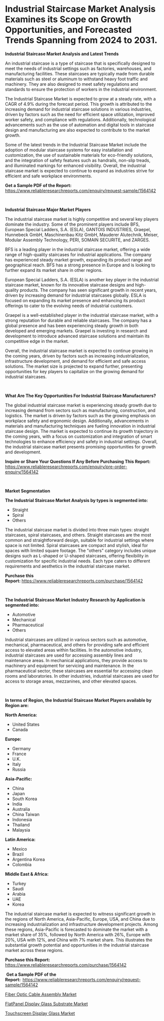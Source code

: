 <p><h1>Industrial Staircase Market Analysis Examines its Scope on Growth Opportunities, and Forecasted Trends Spanning from 2024 to 2031.</h1></p><p><strong>Industrial Staircase Market Analysis and Latest Trends</strong></p>
<p><p>An industrial staircase is a type of staircase that is specifically designed to meet the needs of industrial settings such as factories, warehouses, and manufacturing facilities. These staircases are typically made from durable materials such as steel or aluminum to withstand heavy foot traffic and machinery. They are also designed to meet safety regulations and standards to ensure the protection of workers in the industrial environment.</p><p>The Industrial Staircase Market is expected to grow at a steady rate, with a CAGR of 4.9% during the forecast period. This growth is attributed to the increasing demand for industrial staircase solutions in various industries, driven by factors such as the need for efficient space utilization, improved worker safety, and compliance with regulations. Additionally, technological advancements such as the use of automation and digital tools in staircase design and manufacturing are also expected to contribute to the market growth.</p><p>Some of the latest trends in the Industrial Staircase Market include the adoption of modular staircase systems for easy installation and customization, the use of sustainable materials for eco-friendly solutions, and the integration of safety features such as handrails, non-slip treads, and illuminated markings for enhanced visibility. Overall, the industrial staircase market is expected to continue to expand as industries strive for efficient and safe workplace environments.</p></p>
<p><strong>Get a Sample PDF of the Report:&nbsp;</strong> <a href="https://www.reliableresearchreports.com/enquiry/request-sample/1564142">https://www.reliableresearchreports.com/enquiry/request-sample/1564142</a></p>
<p>&nbsp;</p>
<p><strong>Industrial Staircase Major Market Players</strong></p>
<p><p>The industrial staircase market is highly competitive and several key players dominate the industry. Some of the prominent players include BFS, European Special Ladders, S.A. (ESLA), GANTOIS INDUSTRIES, Graepel, Hunnebeck GmbH, Maschinenbau Kitz GmbH, Mauderer Alutechnik, Meiser, Modular Assembly Technology, PERI, SOMAIN SECURITE, and ZARGES.</p><p>BFS is a leading player in the industrial staircase market, offering a wide range of high-quality staircases for industrial applications. The company has experienced steady market growth, expanding its product range and geographical reach. BFS has a strong presence in Europe and is looking to further expand its market share in other regions.</p><p>European Special Ladders, S.A. (ESLA) is another key player in the industrial staircase market, known for its innovative staircase designs and high-quality products. The company has seen significant growth in recent years, driven by increasing demand for industrial staircases globally. ESLA is focused on expanding its market presence and enhancing its product offerings to cater to the evolving needs of industrial customers.</p><p>Graepel is a well-established player in the industrial staircase market, with a strong reputation for durable and reliable staircases. The company has a global presence and has been experiencing steady growth in both developed and emerging markets. Graepel is investing in research and development to introduce advanced staircase solutions and maintain its competitive edge in the market.</p><p>Overall, the industrial staircase market is expected to continue growing in the coming years, driven by factors such as increasing industrialization, infrastructure development, and demand for efficient and safe access solutions. The market size is projected to expand further, presenting opportunities for key players to capitalize on the growing demand for industrial staircases.</p></p>
<p>&nbsp;</p>
<p><strong>What Are The Key Opportunities For Industrial Staircase Manufacturers?</strong></p>
<p><p>The global industrial staircase market is experiencing steady growth due to increasing demand from sectors such as manufacturing, construction, and logistics. The market is driven by factors such as the growing emphasis on workplace safety and ergonomic design. Additionally, advancements in materials and manufacturing techniques are fueling innovation in industrial staircase design. The market is expected to continue its growth trajectory in the coming years, with a focus on customization and integration of smart technologies to enhance efficiency and safety in industrial settings. Overall, the industrial staircase market presents promising opportunities for growth and development.</p></p>
<p><strong>Inquire or Share Your Questions If Any Before Purchasing This Report:</strong> <a href="https://www.reliableresearchreports.com/enquiry/pre-order-enquiry/1564142">https://www.reliableresearchreports.com/enquiry/pre-order-enquiry/1564142</a></p>
<p>&nbsp;</p>
<p><strong>Market Segmentation</strong></p>
<p><strong>The Industrial Staircase Market Analysis by types is segmented into:</strong></p>
<p><ul><li>Straight</li><li>Spiral</li><li>Others</li></ul></p>
<p><p>The industrial staircase market is divided into three main types: straight staircases, spiral staircases, and others. Straight staircases are the most common and straightforward design, suitable for industrial settings where space is not limited. Spiral staircases are compact and stylish, ideal for spaces with limited square footage. The "others" category includes unique designs such as L-shaped or U-shaped staircases, offering flexibility in customization for specific industrial needs. Each type caters to different requirements and aesthetics in the industrial staircase market.</p></p>
<p><strong>Purchase this Report:&nbsp;</strong><a href="https://www.reliableresearchreports.com/purchase/1564142">https://www.reliableresearchreports.com/purchase/1564142</a></p>
<p>&nbsp;</p>
<p><strong>The Industrial Staircase Market Industry Research by Application is segmented into:</strong></p>
<p><ul><li>Automotive</li><li>Mechanical</li><li>Pharmaceutical</li><li>Others</li></ul></p>
<p><p>Industrial staircases are utilized in various sectors such as automotive, mechanical, pharmaceutical, and others for providing safe and efficient access to elevated areas within facilities. In the automotive industry, industrial staircases are used for accessing assembly lines and maintenance areas. In mechanical applications, they provide access to machinery and equipment for servicing and maintenance. In the pharmaceutical sector, these staircases are essential for accessing clean rooms and laboratories. In other industries, industrial staircases are used for access to storage areas, mezzanines, and other elevated spaces.</p></p>
<p>&nbsp;</p>
<p><strong>In terms of Region, the Industrial Staircase Market Players available by Region are:</strong></p>
<p>
    <p> <strong> North America: </strong>
        <ul>
            <li>United States</li>
            <li>Canada</li>
        </ul>
        </p> 
    <p> <strong> Europe: </strong>
        <ul>
            <li>Germany</li>
            <li>France</li>
            <li>U.K.</li>
            <li>Italy</li>
            <li>Russia</li>
        </ul>
        </p> 
    <p> <strong> Asia-Pacific: </strong>
        <ul>
            <li>China</li>
            <li>Japan</li>
            <li>South Korea</li>
            <li>India</li>
            <li>Australia</li>
            <li>China Taiwan</li>
            <li>Indonesia</li>
            <li>Thailand</li>
            <li>Malaysia</li>
        </ul>
        </p> 
    <p> <strong> Latin America: </strong>
        <ul>
            <li>Mexico</li>
            <li>Brazil</li>
            <li>Argentina Korea</li>
            <li>Colombia</li>
        </ul>
        </p> 
    <p> <strong> Middle East & Africa: </strong>
        <ul>
            <li>Turkey</li>
            <li>Saudi</li>
            <li>Arabia</li>
            <li>UAE</li>
            <li>Korea</li>
        </ul>
    </p>
    </p>
<p><p>The industrial staircase market is expected to witness significant growth in the regions of North America, Asia-Pacific, Europe, USA, and China due to increasing industrialization and infrastructure development projects. Among these regions, Asia-Pacific is forecasted to dominate the market with a market share of 35%, followed by North America with 26%, Europe with 20%, USA with 12%, and China with 7% market share. This illustrates the substantial growth potential and opportunities in the industrial staircase market across these regions.</p></p>
<p><strong>Purchase this Report: </strong><a href="https://www.reliableresearchreports.com/purchase/1564142">https://www.reliableresearchreports.com/purchase/1564142</a></p>
<p>&nbsp;<strong>Get a Sample PDF of the Report:&nbsp;&nbsp;</strong><a href="https://www.reliableresearchreports.com/enquiry/request-sample/1564142">https://www.reliableresearchreports.com/enquiry/request-sample/1564142</a></p>
<p><strong></strong></p>
<p><p><a href="https://view.publitas.com/reportprime-1/fiber-optic-cable-assembly-market-growth-market-trends-covid-19-impact-and-forecasts-for-period-from-2023-2030/">Fiber Optic Cable Assembly Market</a></p><p><a href="https://view.publitas.com/reportprime-1/flatpanel-display-glass-substrate-market-size-market-share-and-global-market-analysis-report-2023-2030/">FlatPanel Display Glass Substrate Market</a></p><p><a href="https://view.publitas.com/reportprime-1/touchscreen-display-glass-market-research-report-forecasted-for-period-from-2023-2030-by-market-type-market-application-and-region/">Touchscreen Display Glass Market</a></p></p>